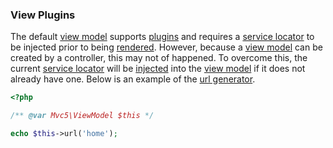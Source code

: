 ### View Plugins
The default [view model](https://github.com/mvc5/mvc5/blob/master/src/ViewModel.php) supports [plugins](https://github.com/mvc5/mvc5/blob/master/config/service.php) and requires a [service locator](https://github.com/mvc5/mvc5/blob/master/src/Service/Service.php) to be injected prior to being [rendered](https://github.com/mvc5/mvc5/blob/master/src/View/Template/Render.php). However, because a [view model](https://github.com/mvc5/mvc5/blob/master/src/ViewModel.php) can be created by a controller, this may not of happened. To overcome this, the current [service locator](https://github.com/mvc5/mvc5/blob/master/src/Service/Service.php) will be [injected](https://github.com/mvc5/mvc5/blob/master/src/View/Template/Model.php#L49) into the [view model](https://github.com/mvc5/mvc5/blob/master/src/ViewModel.php) if it does not already have one. Below is an example of the [url generator](#url-generator).
```php
<?php

/** @var Mvc5\ViewModel $this */

echo $this->url('home');
```
